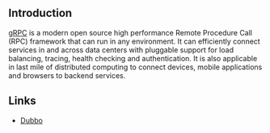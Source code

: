 ## Introduction

[gRPC](https://grpc.io/) is a modern open source high performance Remote Procedure Call (RPC) framework that can run in any environment. 
It can efficiently connect services in and across data centers with pluggable support for load balancing, tracing, health checking and authentication. 
It is also applicable in last mile of distributed computing to connect devices, mobile applications and browsers to backend services.

## Links

- [Dubbo](/docs/CS/Java/Dubbo/Dubbo.md)